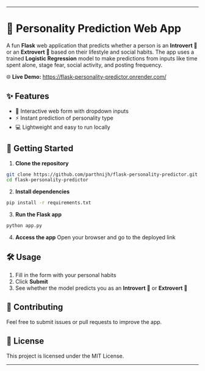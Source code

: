 

---

# 🧠 Personality Prediction Web App

A fun **Flask** web application that predicts whether a person is an **Introvert 🏡** or an **Extrovert 🎉** based on their lifestyle and social habits. The app uses a trained **Logistic Regression** model to make predictions from inputs like time spent alone, stage fear, social activity, and posting frequency.

🌐 **Live Demo:** https://flask-personality-predictor.onrender.com/

## ✨ Features

* 📝 Interactive web form with dropdown inputs
* ⚡ Instant prediction of personality type
* 💻 Lightweight and easy to run locally

## 🚀 Getting Started

1. **Clone the repository**

```bash
git clone https://github.com/parthnijh/flask-personality-predictor.git
cd flask-personality-predictor
```

2. **Install dependencies**

```bash
pip install -r requirements.txt
```

3. **Run the Flask app**

```bash
python app.py
```

4. **Access the app**
   Open your browser and go to the deployed link

## 🛠️ Usage

1. Fill in the form with your personal habits
2. Click **Submit**
3. See whether the model predicts you as an **Introvert 🏡** or **Extrovert 🎉**

## 🤝 Contributing

Feel free to submit issues or pull requests to improve the app.

## 📜 License

This project is licensed under the MIT License.

---


